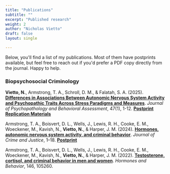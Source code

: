 ```yaml
---
title: "Publications"
subtitle: ""
excerpt: "Published research"
weight: 2
author: "Nicholas Vietto"
draft: false
layout: single

---
```


Below, you'll find a list of my publications. Most of them have postprints available, but feel free to reach out if you'd prefer a PDF copy directly from the journal. Happy to help.


### Biopsychosocial Criminology 

**Vietto, N.**, Armstrong, T. A., Schroll, D. M., & Falatah, S. A. (2025). [**Differences in Associations Between Autonomic Nervous System Activity and Psychopathic Traits Across Stress Paradigms and Measures**](https://link.springer.com/article/10.1007/s10862-024-10185-6). *Journal of Psychopathology and Behavioral Assessment*, 47(1), 1-12. [**Postprint**](https://www.crimrxiv.com/pub/q7z2nfny/release/1) [**Replication Materials**](https://github.com/nvietto/Replication_Materials/tree/main/Differences%20in%20Associations%20Between%20Autonomic%20Nervous%20System%20Activity%20and%20Psychopathic%20Traits%20Across%20Stress%20Paradigm%20and%20Measures)

Armstrong, T. A., Boisvert, D. L., Wells, J., Lewis, R. H., Cooke, E. M., Woeckener, M., Kavish, N., **Vietto, N.**, & Harper, J. M. (2024). [**Hormones, autonomic nervous system activity, and criminal behavior**](https://doi.org/10.1080/0735648X.2024.2382985). *Journal of Crime and Justice*, 1–18. [**Postprint**](https://www.crimrxiv.com/pub/evwtnuz4/release/1)

Armstrong, T. A., Boisvert, D. L., Wells, J., Lewis, R. H., Cooke, E. M., Woeckener, M., Kavish, N., **Vietto, N.**, & Harper, J. M. (2022). [**Testosterone, cortisol, and criminal behavior in men and women**](https://www.sciencedirect.com/science/article/abs/pii/S0018506X22001544). *Hormones and Behavior*, 146, 105260.







